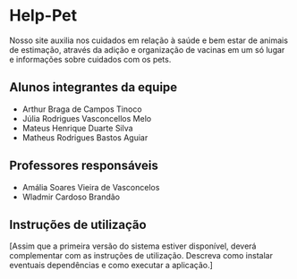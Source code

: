# Help-Pet

Nosso site auxilia nos cuidados em relação à saúde e bem estar de animais de estimação, através da adição e organização de vacinas em um só lugar e informações sobre cuidados com os pets.

## Alunos integrantes da equipe

* Arthur Braga de Campos Tinoco 
* Júlia Rodrigues Vasconcellos Melo
* Mateus Henrique Duarte Silva
* Matheus Rodrigues Bastos Aguiar

## Professores responsáveis

* Amália Soares Vieira de Vasconcelos 
* Wladmir Cardoso Brandão 

## Instruções de utilização

[Assim que a primeira versão do sistema estiver disponível, deverá complementar com as instruções de utilização. Descreva como instalar eventuais dependências e como executar a aplicação.]
